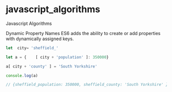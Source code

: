 # javascript_algorithms
Javascript Algorithms

Dynamic Property Names
ES6 adds the ability to create or add properties with dynamically assigned keys.

```javascript
let  city= 'sheffield_'

let a = {    [ city + 'population' ]: 350000}

a[ city + 'county' ] = 'South Yorkshire'

console.log(a)

// {sheffield_population: 350000, sheffield_county: 'South Yorkshire' }
```
